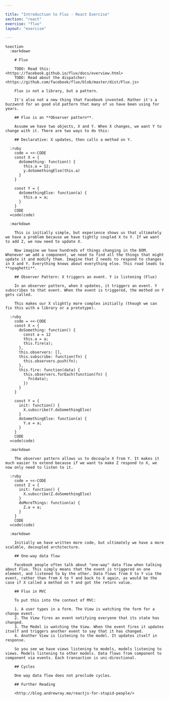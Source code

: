 ```yaml
---

title: "Introduction to Flux - React Exercise"
section: "react"
exercise: "flux"
layout: "exercise"

---
```


    %section
      :markdown

        # Flux

        TODO: Read this: <https://facebook.github.io/flux/docs/overview.html>
        TODO: Read about the dispatcher: <https://github.com/facebook/flux/blob/master/dist/Flux.js>

        Flux is not a library, but a pattern.

        It's also not a new thing that Facebook invented. Rather it's a buzzword for an good old pattern that many of us have been using for years.

        ## Flux is an **Observer pattern**.

        Assume we have two objects, X and Y. When X changes, we want Y to change with it. There are two ways to do this:

        ## Declarative: X updates, then calls a method on Y.

      :ruby
        code = <<-CODE
        const X = {
          doSomething: function() {
            this.a = 12;
            y.doSomethingElse(this.a)
          }
        }

        const Y = {
          doSomethingElse: function(a) {
            this.a = a;
          }
        }
        CODE
      =code(code)

      :markdown

        This is initially simple, but experience shows us that ultimately we have a problem because we have tightly coupled X to Y. If we want to add Z, we now need to update X.

        Now imagine we have hundreds of things changing in the DOM. Whenever we add a component, we need to find all the things that might update it and modify them. Imagine that Z needs to respond to changes in X and Y. Everything knows about everything else. This road leads to **spaghetti**.

        ## Observer Pattern: X triggers an event. Y is listening (Flux)

        In an observer pattern, when X updates, it triggers an event. Y subscribes to that event. When the event is triggered, the method on Y gets called.

        This makes our X slightly more complex initially (though we can fix this with a library or a prototype).

      :ruby
        code = <<-CODE
        const X = {
          doSomething: function() {
            const a = 12
            this.a = a;
            this.fire(a);
          },
          this.observers: [],
          this.subscribe: function(fn) {
            this.observers.push(fn);
          },
          this.fire: function(data) {
            this.observers.forEach(function(fn) {
              fn(data);
            })
          }
        }

        const Y = {
          init: function() {
            X.subscribe(Y.doSomethingElse)
          }
          doSomethingElse: function(a) {
            Y.a = a;
          }
        }
        CODE
      =code(code)

      :markdown

        The observer pattern allows us to decouple X from Y. It makes it much easier to extend because if we want to make Z respond to X, we now only need to listen to it.

      :ruby
        code = <<-CODE
        const Z = {
          init: function() {
            X.subscribe(Z.doSomethingElse)
          }
          doMoreThings: function(a) {
            Z.a = a;
          }
        }
        CODE
      =code(code)

      :markdown

        Initially we have written more code, but ultimately we have a more scalable, decoupled architecture.

        ## One-way data flow

        Facebook people often talk about "one-way" data flow when talking about Flux. This simply means that the event is triggered on one element, and listened to by the other. Data flows from X to Y via the event, rather than from X to Y and back to X again, as would be the case if X called a method on Y and got the return value.

        ## Flux in MVC

        To put this into the context of MVC:

        1. A user types in a form. The View is watching the form for a change event.
        2. The View fires an event notifying everyone that its state has changed.
        3. The Model is watching the View. When the event fires it updates itself and triggers another event to say that it has changed.
        4. Another View is listening to the model. It updates itself in response.

        So you see we have views listening to models, models listening to views. Models listening to other models. Data flows from component to component via events. Each transaction is uni-directional.

        ## Cycles

        One way data flow does not preclude cycles.

        ## Further Reading

        <http://blog.andrewray.me/reactjs-for-stupid-people/>
